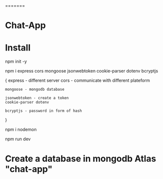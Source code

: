 
=======
# Chat-App


# Install

npm init -y

npm i express cors mongoose jsonwebtoken cookie-parser dotenv bcryptjs

{
    express - different server
    cors - communicate with different plateform

    mongoose - mongodb database

    jsonwebtoken - create a token
    cookie-parser dotenv 
    
    bcryptjs - password in form of hash
}

npm i nodemon

npm run dev 


# Create a database in mongodb Atlas "chat-app"
 
